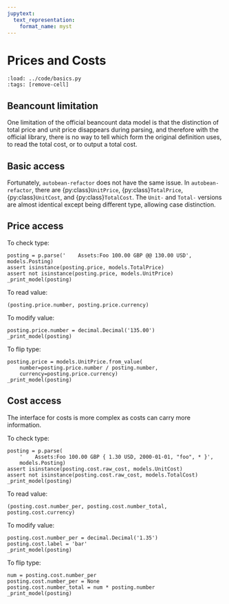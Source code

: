 ```yaml
---
jupytext:
  text_representation:
    format_name: myst
---
```


# Prices and Costs

```{code-cell} python
:load: ../code/basics.py
:tags: [remove-cell]
```

## Beancount limitation

One limitation of the official beancount data model is that the distinction of total price and unit price disappears during parsing, and therefore with the official library, there is no way to tell which form the original definition uses, to read the total cost, or to output a total cost.

## Basic access

Fortunately, `autobean-refactor` does not have the same issue. In `autobean-refactor`, there are {py:class}`UnitPrice`, {py:class}`TotalPrice`, {py:class}`UnitCost`, and {py:class}`TotalCost`. The `Unit-` and `Total-` versions are almost identical except being different type, allowing case distinction.

## Price access

To check type:

```{code-cell} python
posting = p.parse('    Assets:Foo 100.00 GBP @@ 130.00 USD', models.Posting)
assert isinstance(posting.price, models.TotalPrice)
assert not isinstance(posting.price, models.UnitPrice)
_print_model(posting)
```

To read value:

```{code-cell} python
(posting.price.number, posting.price.currency)
```

To modify value:

```{code-cell} python
posting.price.number = decimal.Decimal('135.00')
_print_model(posting)
```

To flip type:

```{code-cell} python
posting.price = models.UnitPrice.from_value(
    number=posting.price.number / posting.number,
    currency=posting.price.currency)
_print_model(posting)
```

## Cost access

The interface for costs is more complex as costs can carry more information.

To check type:

```{code-cell} python
posting = p.parse(
    '    Assets:Foo 100.00 GBP { 1.30 USD, 2000-01-01, "foo", * }',
    models.Posting)
assert isinstance(posting.cost.raw_cost, models.UnitCost)
assert not isinstance(posting.cost.raw_cost, models.TotalCost)
_print_model(posting)
```

To read value:

```{code-cell} python
(posting.cost.number_per, posting.cost.number_total, posting.cost.currency)
```

To modify value:

```{code-cell} python
posting.cost.number_per = decimal.Decimal('1.35')
posting.cost.label = 'bar'
_print_model(posting)
```

To flip type:

```{code-cell} python
num = posting.cost.number_per
posting.cost.number_per = None
posting.cost.number_total = num * posting.number
_print_model(posting)
```
